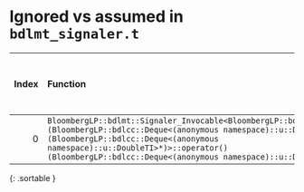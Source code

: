 # Ignored vs assumed in `bdlmt_signaler.t`

<script src="../sorttable.js"></script>
|   Index | Function                                                                                                                                                                                                                                                                                               |   Difference in number of lines |   Function size difference in bytes | Disassembly                                                             |   Number of lines in assumed build | Number of bytes in assumed build   |   Number of lines in ignored build | Number of bytes in ignored build   |
|--------:|:-------------------------------------------------------------------------------------------------------------------------------------------------------------------------------------------------------------------------------------------------------------------------------------------------------|--------------------------------:|------------------------------------:|:------------------------------------------------------------------------|-----------------------------------:|:-----------------------------------|-----------------------------------:|:-----------------------------------|
|       0 | `BloombergLP::bdlmt::Signaler_Invocable<BloombergLP::bdlmt::Signaler<void (BloombergLP::bdlcc::Deque<(anonymous namespace)::u::DoubleTI>*)>, void (BloombergLP::bdlcc::Deque<(anonymous namespace)::u::DoubleTI>*)>::operator()(BloombergLP::bdlcc::Deque<(anonymous namespace)::u::DoubleTI>*) const` |                              -9 |                                 -32 | [Assumed](0.assume.s.txt), [Ignored](0.none.s.txt), [Diff](0.diff.html) |                                960 | 4,291,552                          |                                992 | 4,291,552                          |
{: .sortable }
